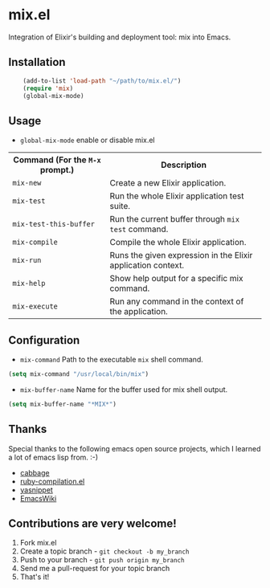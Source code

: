# mix.el

Integration of Elixir's building and deployment tool: mix into Emacs.

## Installation

```lisp
    (add-to-list 'load-path "~/path/to/mix.el/")
    (require 'mix)
    (global-mix-mode)
```

## Usage

* `global-mix-mode` enable or disable mix.el

<table>
    <tr>
        <th>Command (For the <code>M-x</code> prompt.)</th>
        <th>Description</th>
    </tr>
    <tr>
        <td><code>mix-new</code></td>
        <td>Create a new Elixir application.</td>
    </tr>
     <tr>
        <td><code>mix-test</code></td>
        <td>Run the whole Elixir application test suite.</td>
    </tr>
    <tr>
        <td><code>mix-test-this-buffer</code></td>
        <td>Run the current buffer through <code>mix test</code> command.</td>
    </tr>
    <tr>
        <td><code>mix-compile</code></td>
        <td>Compile the whole Elixir application.</td>
    </tr>
    <tr>
        <td><code>mix-run</code></td>
        <td>Runs the given expression in the Elixir application context.</td>
    </tr>
    <tr>
        <td><code>mix-help</code></td>
        <td>Show help output for a specific mix command.</td>
    </tr>
    <tr>
        <td><code>mix-execute</code></td>
        <td>Run any command in the context of the application.</td>
    </tr>
</table>

## Configuration

* `mix-command` Path to the executable `mix` shell command.

```lisp
(setq mix-command "/usr/local/bin/mix")
```

* `mix-buffer-name` Name for the buffer used for mix shell output.

```lisp
(setq mix-buffer-name "*MIX*")
```

## Thanks

Special thanks to the following emacs open source projects, which I
learned a lot of emacs lisp from. :-)

* [cabbage](https://github.com/senny/cabbage)
* [ruby-compilation.el](http://www.emacswiki.org/emacs/ruby-compilation.el)
* [yasnippet](https://github.com/capitaomorte/yasnippet)
* [EmacsWiki](http://www.emacswiki.org/emacs/)

## Contributions are very welcome!

1. Fork mix.el
2. Create a topic branch - `git checkout -b my_branch`
4. Push to your branch - `git push origin my_branch`
5. Send me a pull-request for your topic branch
6. That's it!
